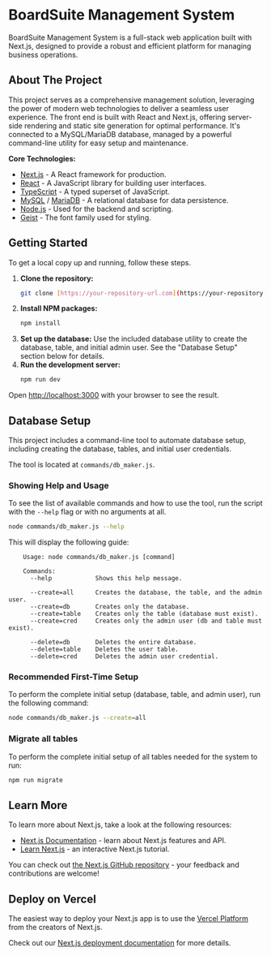 # BoardSuite Management System

BoardSuite Management System is a full-stack web application built with Next.js, designed to provide a robust and efficient platform for managing business operations.

## About The Project

This project serves as a comprehensive management solution, leveraging the power of modern web technologies to deliver a seamless user experience. The front end is built with React and Next.js, offering server-side rendering and static site generation for optimal performance. It's connected to a MySQL/MariaDB database, managed by a powerful command-line utility for easy setup and maintenance.

**Core Technologies:**
* [Next.js](https://nextjs.org/) - A React framework for production.
* [React](https://react.dev/) - A JavaScript library for building user interfaces.
* [TypeScript](https://www.typescriptlang.org/) - A typed superset of JavaScript.
* [MySQL](https://www.mysql.com/) / [MariaDB](https://mariadb.org/) - A relational database for data persistence.
* [Node.js](https://nodejs.org/) - Used for the backend and scripting.
* [Geist](https://vercel.com/font) - The font family used for styling.

## Getting Started

To get a local copy up and running, follow these steps.

1.  **Clone the repository:**
    ```sh
    git clone [https://your-repository-url.com](https://your-repository-url.com)
    ```
2.  **Install NPM packages:**
    ```sh
    npm install
    ```
3.  **Set up the database:**
    Use the included database utility to create the database, table, and initial admin user. See the "Database Setup" section below for details.
4.  **Run the development server:**
    ```bash
    npm run dev
    ```

Open [http://localhost:3000](http://localhost:3000) with your browser to see the result.

## Database Setup

This project includes a command-line tool to automate database setup, including creating the database, tables, and initial user credentials.

The tool is located at `commands/db_maker.js`.

### **Showing Help and Usage**

To see the list of available commands and how to use the tool, run the script with the `--help` flag or with no arguments at all.

```bash
node commands/db_maker.js --help
```

This will display the following guide:
```
    Usage: node commands/db_maker.js [command]

    Commands:
      --help            Shows this help message.

      --create=all      Creates the database, the table, and the admin user.
      --create=db       Creates only the database.
      --create=table    Creates only the table (database must exist).
      --create=cred     Creates only the admin user (db and table must exist).

      --delete=db       Deletes the entire database.
      --delete=table    Deletes the user table.
      --delete=cred     Deletes the admin user credential.
```

### **Recommended First-Time Setup**
To perform the complete initial setup (database, table, and admin user), run the following command:
```bash
node commands/db_maker.js --create=all
```

### **Migrate all tables**
To perform the complete initial setup of all tables needed for the system to run:
```bash
npm run migrate
```


## Learn More

To learn more about Next.js, take a look at the following resources:

- [Next.js Documentation](https://nextjs.org/docs) - learn about Next.js features and API.
- [Learn Next.js](https://nextjs.org/learn) - an interactive Next.js tutorial.

You can check out [the Next.js GitHub repository](https://github.com/vercel/next.js) - your feedback and contributions are welcome!

## Deploy on Vercel

The easiest way to deploy your Next.js app is to use the [Vercel Platform](https://vercel.com/new?utm_medium=default-template&filter=next.js&utm_source=create-next-app&utm_campaign=create-next-app-readme) from the creators of Next.js.

Check out our [Next.js deployment documentation](https://nextjs.org/docs/app/building-your-application/deploying) for more details.